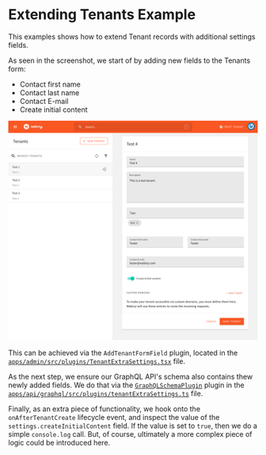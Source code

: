 # Extending Tenants Example

This examples shows how to extend Tenant records with additional settings fields.

As seen in the screenshot, we start of by adding new fields to the Tenants form:

- Contact first name
- Contact last name
- Contact E-mail
- Create initial content

![Extending Tenants Example](./screenshot.png)

This can be achieved via the `AddTenantFormField` plugin, located in the [`apps/admin/src/plugins/TenantExtraSettings.tsx`](./apps/admin/src/plugins/TenantExtraSettings.tsx#L71-L74) file.

As the next step, we ensure our GraphQL API's schema also contains thew newly added fields. We do that via the [`GraphQLSchemaPlugin`](https://github.com/webiny/webiny-js/blob/v5.11.0/packages/handler-graphql/src/plugins/GraphQLSchemaPlugin.ts#L10) plugin in the [`apps/api/graphql/src/plugins/tenantExtraSettings.ts`](./apps/api/graphql/src/plugins/tenantExtraSettings.ts) file.

Finally, as an extra piece of functionality, we hook onto the `onAfterTenantCreate` lifecycle event, and inspect the value of the `settings.createInitialContent` field. If the value is set to `true`, then we do a simple `console.log` call. But, of course, ultimately a more complex piece of logic could be introduced here.
